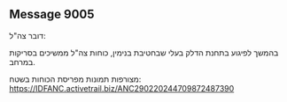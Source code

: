 ## Message 9005

דובר צה"ל:

בהמשך לפיגוע בתחנת הדלק בעלי שבחטיבת בנימין, כוחות צה"ל ממשיכים בסריקות במרחב.

מצורפות תמונות מפריסת הכוחות בשטח: https://IDFANC.activetrail.biz/ANC290220244709872487390

